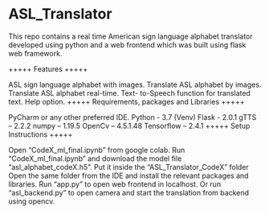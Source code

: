 # ASL_Translator
This repo contains a real time American sign language alphabet translator developed using python and a web frontend which was built using flask web framework.

+++++ Features +++++

ASL sign language alphabet with images.
Translate ASL alphabet by images.
Translate ASL alphabet real-time.
Text- to-Speech function for translated text.
Help option.
+++++ Requirements, packages and Libraries +++++

PyCharm or any other preferred IDE.
Python - 3.7 (Venv)
Flask - 2.0.1
gTTS – 2.2.2
numpy – 1.19.5
OpenCv – 4.5.1.48
Tensorflow – 2.4.1
+++++ Setup Instructions +++++


Open “CodeX_ml_final.ipynb” from google colab.
Run “CodeX_ml_final.ipynb” and download the model file “asl_alphabet_codeX.h5”.
Put it inside the “ASL_Translator_CodeX” folder
Open the same folder from the IDE and install the relevant packages and libraries.
Run “app.py” to open web frontend in localhost.
Or run “asl_backend.py” to open camera and start the translation from backend using opencv.
